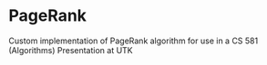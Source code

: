 # PageRank
Custom implementation of PageRank algorithm for use in a CS 581 (Algorithms) Presentation at UTK
